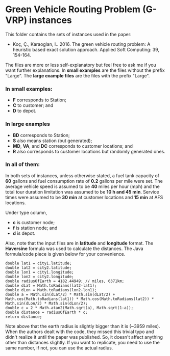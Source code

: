 # Green Vehicle Routing Problem (G-VRP) instances

This folder contains the sets of instances used in the paper:

 - Koç, Ç., Karaoglan, I.. 2016. The green vehicle routing problem: A heuristic based exact solution approach. Applied Soft Computing: 39, 154-164.

The files are more or less self-explanatory but feel free to ask me if you want further explanations. In **small examples** are the files without the prefix "Large". The **large example files** are the files with the prefix "Large".

### In small examples:

 - **F** corresponds to Station;
 - **C** to customer; and
 - **D** to depot.

### In large examples

  - **BD** corresponds to Station;
  - **S** also means station (but generated);
  - **MD**, **VA**, and **DC** corresponds to customer locations; and
  - **R** also corresponds to customer locations but randomly generated ones.

 ### In all of them:

In both sets of instances, unless otherwise stated, a fuel tank capacity of **60** gallons and fuel consumption rate of **0.2** gallons per mile were set. The average vehicle speed is assumed to be **40** miles per hour (mph) and the total tour duration limitation was assumed to be **10 h and 45 min**. Service times were assumed to be **30 min** at customer locations and **15 min** at AFS locations.

Under type column, 

 - **c** is customer node;
 - **f** is station node; and 
 - **d** is depot.

 Also,  note that the input files are in **latitude** and **longitude** format. The **Haversine** formula was used to calculate the distances. The Java formula/code piece is given below for your convenience.
```
double lat1 = city1.latitude;
double lat2 = city2.latitude;
double lon1 = city1.longitude;
double lon2 = city2.longitude;
double radiusOfEarth = 4182.44949; // miles, 6371km; 
double dLat = Math.toRadians(lat2-lat1); 
double dLon = Math.toRadians(lon2-lon1); 
double a = Math.sin(dLat/2) * Math.sin(dLat/2) + Math.cos(Math.toRadians(lat1)) * Math.cos(Math.toRadians(lat2)) * Math.sin(dLon/2) * Math.sin(dLon/2); 
double c = 2 * Math.atan2(Math.sqrt(a), Math.sqrt(1-a)); 
double distance = radiusOfEarth * c;
return distance;
```

Note above that the earth radius is slightly bigger than it is (~3959 miles).  When the authors dealt with the code, they missed this trivial typo and didn't realize it until the paper was published. So, it doesn't affect anything other than distances slightly. If you want to replicate, you need to use the same number, if not, you can use the actual radius.


